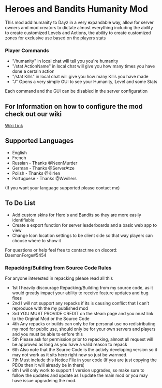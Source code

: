 # Heroes and Bandits Humanity Mod

This mod add humanity to Dayz in a very expandable way, allow for server owners and mod creators to dictate almost everything including the ability to create customized Levels and Actions, the ability to create customized zones for exclusive use based on the players stats

### Player Commands
- "/humanity" in local chat will tell you you're humanity
- "/stat ActionName" in local chat will give you how many times you have done a certain action
- "/stat Kills" in local chat will give you how many Kills you have made
- "J" Opens a very simple GUI to see your Humanity, Level and some Stats

Each command and the GUI can be disabled in the server configuration

## For Information on how to configure the mod check out our wiki
[Wiki Link](https://github.com/daemonforge/Dayz-HeroesAndBandits/wiki)

## Supported Languages
- English
- French
- Russian - Thanks @NeonMurder
- German  - Thanks @ServerAtze
- Polish  - Thanks @Kirlen
- Portuguese - Thanks @Wwillers

(If you want your language supported please contact me)


## To Do List
- Add custom skins for Hero's and Bandits so they are more easily identifiable
- Create a export function for server leaderboards and a basic web app to view
- Change Icon location settings to be client side so that way players can choose where to show it

For questions or help feel free to contact me on discord: DaemonForge#5454


### Repacking/Building from Source Code Rules
For anyone interested in repacking please read all this
- 1st I heavily discourage Repacking/Building from my source code, as it would greatly impact your ability to receive feature updates and bug fixes
- 2nd I will not support any repacks if its is causing conflict that I can't reproduce with the my published mod 
- 3rd YOU MUST PROVIDE CREDIT on the steam page and you must link to the Orginal Mod or the Source Code
- 4th Any repacks or builds can only be for personal use no redistributing my mod for public use, should only be for your own servers and players and you must be able to enfore this
- 5th Please ask for permission prior to repacking, almost all request will be approved as long as you have a valid reason to repack
- 6th Also note that the Source Code is the activly developing version so it may not work as it sits here right now so just be warnned.
- 7th Must include this [Notice File](https://raw.githubusercontent.com/daemonforge/Dayz-HeroesAndBandits/master/NOTICE) in your code (If you are just copying the PBOs then it will already be in there)
- 8th I will only work to support 1 version upgrades, so make sure to follow the updates and update as I update the main mod or you may have issue upgradeing the mod.
